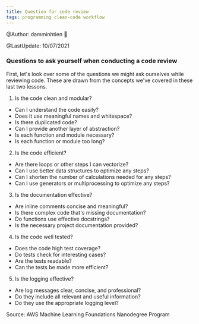 ```yaml
---
title: Question for code review
tags: programming clean-code workflow
---
```


@Author: damminhtien :whale:

@LastUpdate: 10/07/2021

### Questions to ask yourself when conducting a code review

First, let's look over some of the questions we might ask ourselves while reviewing code. These are drawn from the concepts we've covered in these last two lessons.

1. Is the code clean and modular?
  + Can I understand the code easily?
  + Does it use meaningful names and whitespace?
  + Is there duplicated code?
  + Can I provide another layer of abstraction?
  + Is each function and module necessary?
  + Is each function or module too long?

2. Is the code efficient?
  + Are there loops or other steps I can vectorize?
  + Can I use better data structures to optimize any steps?
  + Can I shorten the number of calculations needed for any steps?
  + Can I use generators or multiprocessing to optimize any steps?

3. Is the documentation effective?
  + Are inline comments concise and meaningful?
  + Is there complex code that's missing documentation?
  + Do functions use effective docstrings?
  + Is the necessary project documentation provided?

4. Is the code well tested?
  + Does the code high test coverage?
  + Do tests check for interesting cases?
  + Are the tests readable?
  + Can the tests be made more efficient?

5. Is the logging effective?
  + Are log messages clear, concise, and professional?
  + Do they include all relevant and useful information?
  + Do they use the appropriate logging level?

Source: AWS Machine Learning Foundations Nanodegree Program
